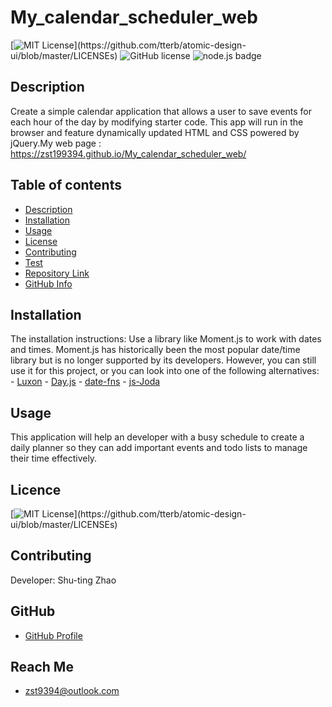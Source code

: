 
  # **My_calendar_scheduler_web**

  [![MIT License](https://img.shields.io/apm/l/atomic-design-ui.svg?)](https://github.com/tterb/atomic-design-ui/blob/master/LICENSEs) ![GitHub license](https://img.shields.io/badge/Made%20by-%40zst199394-orange) ![node.js badge](https://img.shields.io/badge/node.js%20-%2343853D.svg?&style=for-the-badge&logo=node.js&logoColor=white) 

  ## Description

  Create a simple calendar application that allows a user to save events for each hour of the day by modifying starter code. This app will run in the browser and feature dynamically updated HTML and CSS powered by jQuery.My web page : https://zst199394.github.io/My_calendar_scheduler_web/

  ## Table of contents
  - [Description](#Description)
  - [Installation](#Installation)
  - [Usage](#Usage)
  - [License](#License)
  - [Contributing](#Contributing)
  - [Test](#Test)
  - [Repository Link](#Repository)
  - [GitHub Info](#GitHub) 

  ## Installation
   The installation instructions: Use a library like Moment.js to work with dates and times. Moment.js has historically been the most popular date/time library but is no longer supported by its developers. However, you can still use it for this project, or you can look into one of the following alternatives: - [Luxon](https://moment.github.io/luxon/) - [Day.js](https://day.js.org/) - [date-fns](https://date-fns.org/) - [js-Joda](https://js-joda.github.io/js-joda/)

  ## Usage
  This application will help an developer with a busy schedule to create a daily planner so they can add important events and todo lists to manage their time effectively.

  ## Licence
 [![MIT License](https://img.shields.io/apm/l/atomic-design-ui.svg?)](https://github.com/tterb/atomic-design-ui/blob/master/LICENSEs) 
  
  ## Contributing
  Developer: Shu-ting Zhao


  ## GitHub
  - [GitHub Profile](http://github.com/zst199394)

  
  ## Reach Me 
  - [zst9394@outlook.com](zst9394@outlook.com)
